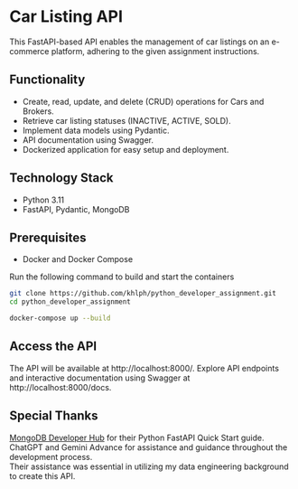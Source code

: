# Car Listing API

This FastAPI-based API enables the management of car listings on an e-commerce platform, adhering to the given assignment instructions.

## Functionality

* Create, read, update, and delete (CRUD) operations for Cars and Brokers.
* Retrieve car listing statuses (INACTIVE, ACTIVE, SOLD).
* Implement data models using Pydantic.
* API documentation using Swagger.
* Dockerized application for easy setup and deployment.

## Technology Stack

* Python 3.11
* FastAPI, Pydantic, MongoDB

## Prerequisites

* Docker and Docker Compose

Run the following command to build and start the containers

```bash
git clone https://github.com/khlph/python_developer_assignment.git
cd python_developer_assignment

docker-compose up --build
```

## Access the API

The API will be available at http://localhost:8000/.
Explore API endpoints and interactive documentation using Swagger at http://localhost:8000/docs.

## Special Thanks

[MongoDB Developer Hub](https://www.mongodb.com/developer/languages/python/python-quickstart-fastapi/) for their Python FastAPI Quick Start guide. \
ChatGPT and Gemini Advance for assistance and guidance throughout the development process. \
Their assistance was essential in utilizing my data engineering background to create this API.
